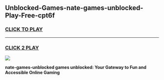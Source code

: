 
## Unblocked-Games-nate-games-unblocked-Play-Free-cpt6f
<h3>
<a href="https://premium76.site?title=nate-games-unblocked&ref=24M">CLICK TO PLAY</a></h3>
<hr>

<h3>
<a href="https://premium76.site?title=nate-games-unblocked&ref=24M">CLICK 2 PLAY</a>
  
</h3>

<a href="https://premium76.site?title=nate-games-unblocked&ref=24M"><img src="https://clearcache.store/games.png"></a>


**nate-games-unblocked games unblocked: Your Gateway to Fun and Accessible Online Gaming**

